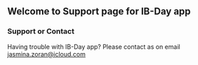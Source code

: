 ## Welcome to Support page for IB-Day app


### Support or Contact

Having trouble with IB-Day app? Please contact as on email jasmina.zoran@icloud.com
